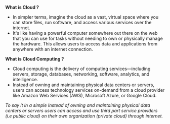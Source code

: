 **What is Cloud ?**

- In simpler terms, imagine the cloud as a vast, virtual space where you can store files, run software, and access various services over the internet.
- It's like having a powerful computer somewhere out there on the web that you can use for tasks without needing to own or physically manage the hardware. This allows users to access data and applications from anywhere with an internet connection.

**What is Cloud Computing ?**

- Cloud computing is the delivery of computing services—including servers, storage, databases, networking, software, analytics, and intelligence.
- Instead of owning and maintaining physical data centers or servers, users can access technology services on-demand from a cloud provider like Amazon Web Services (AWS), Microsoft Azure, or Google Cloud.
  
_To say it in a simple Instead of owning and maintaining physical data centers or servers users can access and use third part service providers (i.e public cloud) on their own organization (private cloud) through internet._
